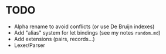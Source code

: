 # TODO

- Alpha rename to avoid conflicts (or use De Bruijn indexes)
- Add "alias" system for let bindings (see my notes `random.md`)
- Add extensions (pairs, records...)
- Lexer/Parser
